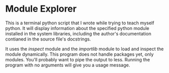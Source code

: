 <h1>Module Explorer</h1>
This is a terminal python script that I wrote while trying to teach myself python.
It will display information about the specified python module installed in the system
libraries, including the author's documentation contianed in the source file's docstrings.

It uses the <i>inspect</i> module and the <i>importlib</i> module to load and inspect the
module dynamically. This program does not handle packages yet, only modules. You'll probably
want to pipe the output to less. Running the program with no arguments will give you a usage
message.
